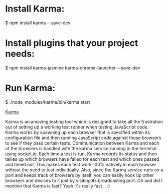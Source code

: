 # Install Karma:
$ npm install karma --save-dev

# Install plugins that your project needs:
$ npm install karma-jasmine karma-chrome-launcher --save-dev

# Run Karma:
$ ./node_modules/karma/bin/karma start


[Karma](http://www.yearofmoo.com/2013/01/full-spectrum-testing-with-angularjs-and-karma.html#karma)

Karma is an amazing testing tool which is designed to take all the frustration out of setting up a working test runner when testing JavaScript code. Karma works by spawning up each browser that is specified within its configuration file and then running JavaScript code against those browsers to see if they pass certain tests. Communication between Karma and each of the browsers is handled with the karma service running in the terminal using socket.io. Each time a test is run, Karma records its status and then tallies up which browsers have failed for each test and which ones passed and timed out. This makes each test work 100% natively in each browser without the need to test individually. Also, since the Karma service runs on a port and keeps track of browsers by itself, you can easily hook up other browsers and devices to it just by visiting its broadcasting port. Oh and did I mention that Karma is fast? Yeah it's really fast... :)